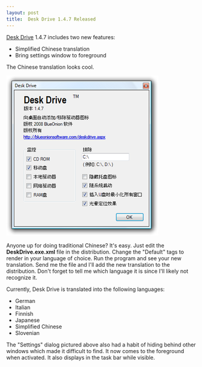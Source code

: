 ```yaml
---
layout: post
title:  Desk Drive 1.4.7 Released
---
```

[Desk Drive](/deskdrive) 1.4.7 includes two new features:

  * Simplified Chinese translation
  * Bring settings window to foreground

The Chinese translation looks cool.

![ddchinese](/cdn/images/blog/DeskDrive1.4.7Released_10F40/ddchinese.png)

Anyone up for doing traditional Chinese? It's easy. Just edit the **DeskDrive.exe.xml** file in the distribution. Change the "Default" tags to render in your language of choice. Run the program and see your new translation. Send me the file and I'll add the new translation to the distribution. Don't forget to tell me which language it is since I'll likely not recognize it.

Currently, Desk Drive is translated into the following languages:

  * German
  * Italian
  * Finnish
  * Japanese
  * Simplified Chinese
  * Slovenian 

The "Settings" dialog pictured above also had a habit of hiding behind other windows which made it difficult to find. It now comes to the foreground when activated. It also displays in the task bar while visible.
